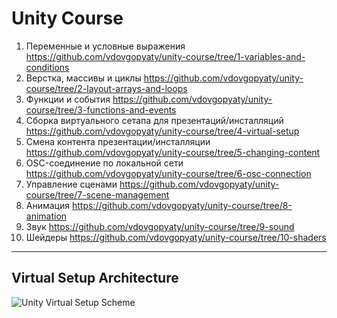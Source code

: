 # Unity Course

1. Переменные и условные выражения https://github.com/vdovgopyaty/unity-course/tree/1-variables-and-conditions
2. Верстка, массивы и циклы https://github.com/vdovgopyaty/unity-course/tree/2-layout-arrays-and-loops
3. Функции и события https://github.com/vdovgopyaty/unity-course/tree/3-functions-and-events
4. Сборка виртуального сетапа для презентаций/инсталляций https://github.com/vdovgopyaty/unity-course/tree/4-virtual-setup
5. Смена контента презентации/инсталляции https://github.com/vdovgopyaty/unity-course/tree/5-changing-content
6. OSC-соединение по локальной сети https://github.com/vdovgopyaty/unity-course/tree/6-osc-connection
7. Управление сценами https://github.com/vdovgopyaty/unity-course/tree/7-scene-management
8. Анимация https://github.com/vdovgopyaty/unity-course/tree/8-animation
9. Звук https://github.com/vdovgopyaty/unity-course/tree/9-sound
10. Шейдеры https://github.com/vdovgopyaty/unity-course/tree/10-shaders

---


## Virtual Setup Architecture

![Unity Virtual Setup Scheme](virtual-setup.png)
